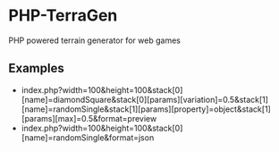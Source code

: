 PHP-TerraGen
============

PHP powered terrain generator for web games

Examples
--------

- index.php?width=100&height=100&stack[0][name]=diamondSquare&stack[0][params][variation]=0.5&stack[1][name]=randomSingle&stack[1][params][property]=object&stack[1][params][max]=0.5&format=preview
- index.php?width=100&height=100&stack[0][name]=randomSingle&format=json
